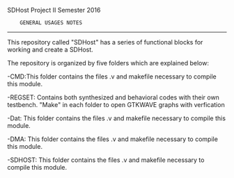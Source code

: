 SDHost Project		II Semester 2016  
							
		GENERAL USAGES NOTES			
--------------------------------------------------------
							
This repository called "SDHost" has a series of functional
blocks for working and create a SDHost.

The repository is organized by five folders which are
explained below:

-CMD:This folder contains the files .v and makefile
	  necessary to compile this module.

-REGSET: Contains both synthesized and behavioral codes with their
	 own testbench. "Make" in each folder to open 
	 GTKWAVE graphs with verfication

-Dat: This folder contains the files .v and makefile
	  necessary to compile this module.

-DMA: This folder contains the files .v and makefile
	  necessary to compile this module.

-SDHOST: This folder contains the files .v and makefile
	  necessary to compile this module.	
